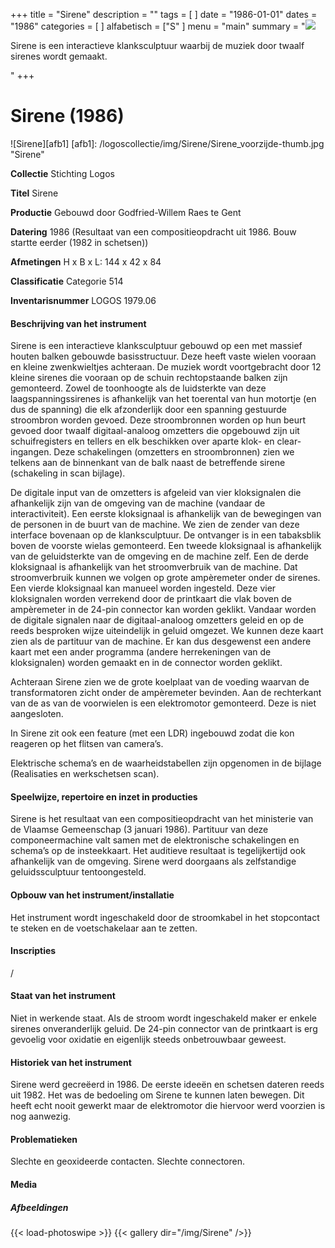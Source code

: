 ﻿+++
title = "Sirene"
description = ""
tags = [
]
date = "1986-01-01"
dates = "1986"
categories = [
]
alfabetisch = ["S"
]
menu = "main"
summary = "<a href='/logoscollectie/1986/sirene/'><img src='/logoscollectie/img/Sirene/Sirene_voorzijde-thumb.jpg'></a><p>Sirene is een interactieve klanksculptuur waarbij de muziek door twaalf sirenes wordt gemaakt.</p>"
+++

# Sirene (1986)

![Sirene][afb1]
[afb1]: /logoscollectie/img/Sirene/Sirene_voorzijde-thumb.jpg "Sirene"

**Collectie**
Stichting Logos

**Titel**
Sirene

**Productie**
Gebouwd door Godfried-Willem Raes te Gent

**Datering**
1986 (Resultaat van een compositieopdracht uit 1986. Bouw startte eerder (1982 in schetsen))

**Afmetingen**
H x B x L: 144 x 42 x 84

**Classificatie**
Categorie 514

**Inventarisnummer**
LOGOS 1979.06

#### Beschrijving van het instrument
Sirene is een interactieve klanksculptuur gebouwd op een met massief houten balken gebouwde basisstructuur. Deze heeft vaste wielen vooraan en kleine zwenkwieltjes achteraan.
De muziek wordt voortgebracht door 12 kleine sirenes die vooraan op de schuin rechtopstaande balken zijn gemonteerd. Zowel de toonhoogte als de luidsterkte van deze laagspanningssirenes is afhankelijk van het toerental van hun motortje (en dus de spanning) die elk afzonderlijk door een spanning gestuurde stroombron worden gevoed. Deze stroombronnen worden op hun beurt gevoed door twaalf digitaal-analoog omzetters die opgebouwd zijn uit schuifregisters en tellers en elk beschikken over aparte klok- en clear- ingangen. Deze schakelingen (omzetters en stroombronnen) zien we telkens aan de binnenkant van de balk naast de betreffende sirene (schakeling in scan bijlage).

De digitale input van de omzetters is afgeleid van vier kloksignalen die afhankelijk zijn van de omgeving van de machine (vandaar de interactiviteit). Een eerste kloksignaal is afhankelijk van de bewegingen van de personen in de buurt van de machine. We zien de zender van deze interface bovenaan op de klanksculptuur. De ontvanger  is in een tabaksblik boven de voorste wielas gemonteerd. Een tweede kloksignaal is afhankelijk van de geluidsterkte van de omgeving en de machine zelf. Een de derde kloksignaal is afhankelijk van het stroomverbruik van de machine. Dat stroomverbruik kunnen we volgen op grote ampèremeter onder de sirenes. Een vierde kloksignaal kan manueel worden ingesteld. Deze vier kloksignalen worden verrekend door de printkaart die vlak boven de ampèremeter in de 24-pin connector kan worden geklikt. Vandaar worden de digitale signalen naar de digitaal-analoog omzetters geleid en op de reeds besproken wijze uiteindelijk in geluid omgezet.  We kunnen deze kaart zien als de partituur van de machine. Er kan dus desgewenst een andere kaart met een ander programma (andere herrekeningen van de kloksignalen) worden gemaakt en in de connector worden geklikt.

Achteraan Sirene zien we de grote koelplaat van de voeding waarvan de transformatoren zicht onder de ampèremeter bevinden.
Aan de rechterkant van de as van de voorwielen is een elektromotor gemonteerd. Deze is niet aangesloten.

In Sirene zit ook een feature (met een LDR) ingebouwd zodat die kon reageren op het flitsen van camera’s.      

Elektrische schema’s en de waarheidstabellen zijn opgenomen in de bijlage (Realisaties en werkschetsen scan). 

#### Speelwijze, repertoire en inzet in producties
Sirene is het resultaat van een compositieopdracht van het ministerie van de Vlaamse Gemeenschap (3 januari 1986). Partituur van deze componeermachine valt samen met de elektronische schakelingen en schema’s op de insteekkaart. Het auditieve resultaat is tegelijkertijd ook afhankelijk van de omgeving. Sirene werd doorgaans als zelfstandige geluidssculptuur tentoongesteld.

#### Opbouw van het instrument/installatie
Het instrument wordt ingeschakeld door de stroomkabel in het stopcontact te steken en de voetschakelaar aan te zetten.

#### Inscripties
/

#### Staat van het instrument
Niet in werkende staat. Als de stroom wordt ingeschakeld maker er enkele sirenes onveranderlijk geluid. De 24-pin connector van de printkaart is erg gevoelig voor oxidatie en eigenlijk steeds onbetrouwbaar geweest.

#### Historiek van het instrument
Sirene werd gecreëerd in 1986. De eerste ideeën en schetsen dateren reeds uit 1982. 
Het was de bedoeling om Sirene te kunnen laten bewegen. Dit heeft echt nooit gewerkt maar de elektromotor die hiervoor werd voorzien is nog aanwezig. 

#### Problematieken
Slechte en geoxideerde contacten. Slechte connectoren.

#### Media
##### Afbeeldingen
{{< load-photoswipe >}}
{{< gallery dir="/img/Sirene" />}}
